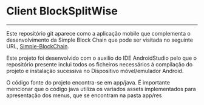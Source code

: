 # Client BlockSplitWise

***

Este repositório git aparece como a aplicação mobile que complementa o desenvolvimento da Simple Block Chain que pode ser visitada no seguinte URL, [Simple-BlockChain](https://github.com/jbddc/simple-blockchain).

Este projeto foi desenvolvido com o auxilio do IDE AndroidStudio pelo que o repositório presente inclui todos os ficheiros necessários à compilação do projeto e instalação sucessiva no Dispositivo móvel/emulador Android.

O código fonte do projeto encontra-se em app/java. É importante mencionar que o código java utiliza os variados assets implementados para apresentação dos menus, que se encontram na pasta app/res